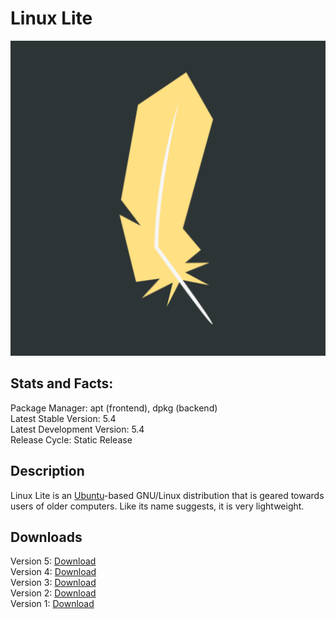 # Linux Lite

![](icons/LL.png)

## Stats and Facts:
Package Manager: apt (frontend), dpkg (backend)<br>
Latest Stable Version: 5.4<br>
Latest Development Version: 5.4<br>
Release Cycle: Static Release

## Description
Linux Lite is an [Ubuntu](ubuntu.md)-based GNU/Linux distribution that is geared towards users of older computers. Like its name suggests, it is very lightweight. 

## Downloads

Version 5: [Download](https://osdn.net/projects/linuxlite/storage/5.4/linux-lite-5.4-64bit.iso)<br>
Version 4: [Download](https://osdn.net/projects/linuxlite/storage/4.8/linux-lite-4.8-64bit.iso)<br>
Version 3: [Download](https://osdn.net/projects/linuxlite/storage/3.8/linux-lite-3.8-64bit.iso)<br>
Version 2: [Download](https://osdn.net/projects/linuxlite/storage/2.8/linux-lite-2.8-64bit.iso)<br>
Version 1: [Download](https://osdn.net/projects/linuxlite/storage/1.0.8/linux-lite-1.0.8-64bit.iso)
